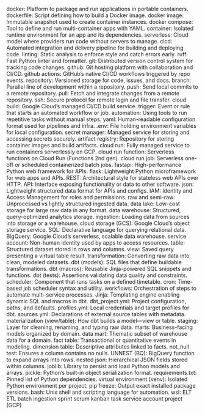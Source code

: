 docker: Platform to package and run applications in portable containers.
dockerfile: Script defining how to build a Docker image.
docker image: Immutable snapshot used to create container instances.
docker compose: Tool to define and run multi-container apps with YAML.
container: Isolated runtime environment for an app and its dependencies.
serverless: Cloud model where providers run code without servers to manage.
cicd: Automated integration and delivery pipeline for building and deploying code.
linting: Static analysis to enforce style and catch errors early.
ruff: Fast Python linter and formatter.
git: Distributed version control system for tracking code changes.
github: Git hosting platform with collaboration and CI/CD.
github actions: GitHub’s native CI/CD workflows triggered by repo events.
repository: Versioned storage for code, issues, and docs.
branch: Parallel line of development within a repository.
push: Send local commits to a remote repository.
pull: Fetch and integrate changes from a remote repository.
ssh: Secure protocol for remote login and file transfer.
cloud build: Google Cloud’s managed CI/CD build service.
trigger: Event or rule that starts an automated workflow or job.
automation: Using tools to run repetitive tasks without manual steps.
yaml: Human-readable configuration format used for pipelines and infra.
.env: File holding environment variables for local configuration.
secret manager: Managed service for storing and accessing secrets securely.
artifact registry: Repository for storing container images and build artifacts.
cloud run: Fully managed service to run containers serverlessly on GCP.
cloud run function: Serverless functions on Cloud Run (Functions 2nd gen).
cloud run job: Serverless one-off or scheduled containerized batch jobs.
fastapi: High-performance Python web framework for APIs.
flask: Lightweight Python microframework for web apps and APIs.
REST: Architectural style for stateless web APIs over HTTP.
API: Interface exposing functionality or data to other software.
json: Lightweight structured data format for APIs and configs.
IAM: Identity and Access Management for roles and permissions.
raw and semi-raw: Unprocessed vs lightly structured ingested data.
data lake: Low-cost storage for large raw data in any format.
data warehouse: Structured, query-optimized analytics storage.
ingestion: Loading data from sources into storage or a warehouse.
cloud storage (GCS): Google Cloud’s object storage service.
SQL: Declarative language for querying relational data.
BigQuery: Google Cloud’s serverless, scalable data warehouse.
service account: Non-human identity used by apps to access resources.
table: Structured dataset stored in rows and columns.
view: Saved query presenting a virtual table result.
transformation: Converting raw data into clean, modeled datasets.
dbt (models): SQL files that define buildable transformations.
dbt (macros): Reusable Jinja-powered SQL snippets and functions.
dbt (tests): Assertions validating data quality and constraints.
scheduler: Component that runs tasks on a defined timetable.
cron: Time-based job scheduler syntax and utility.
workflows: Orchestration of steps to automate multi-service processes.
Jinja: Templating engine enabling dynamic SQL and macros in dbt.
dbt_project.yml: Project configuration, paths, and defaults.
profiles.yml: Local credentials and target profiles for dbt.
sources.yml: Declarations of external source tables with metadata.
materialization (view/table): How dbt builds a model—view or table.
staging: Layer for cleaning, renaming, and typing raw data.
marts: Business-facing models organized by domain.
data mart: Thematic subset of warehouse data for a domain.
fact table: Transactional or quantitative events in modeling.
dimension table: Descriptive attributes linked to facts.
not_null test: Ensures a column contains no nulls.
UNNEST (BQ): BigQuery function to expand arrays into rows.
nested json: Hierarchical JSON fields stored within columns.
joblib: Library to persist and load Python models and arrays.
pickle: Python’s built-in object serialization format.
requirements.txt: Pinned list of Python dependencies.
virtual environment (venv): Isolated Python environment per project.
pip freeze: Output exact installed package versions.
bash: Unix shell and scripting language for automation.
wsl: 
ELT
ETL
batch ingestion
sprint
scrum
kanban
task
service account
project (GCP)




